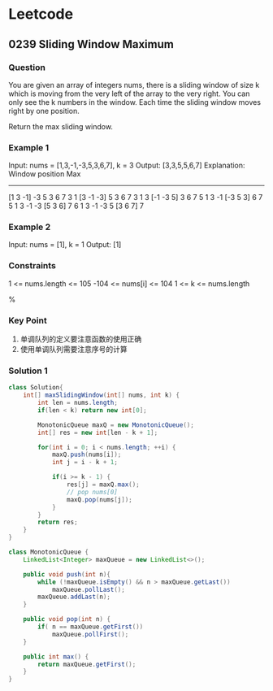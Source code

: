 # Leetcode

## 0239 Sliding Window Maximum

### Question

You are given an array of integers nums, there is a sliding window of size k which is moving from the very left of the array to the very right. You can only see the k numbers in the window. Each time the sliding window moves right by one position.

Return the max sliding window.

### Example 1

Input: nums = [1,3,-1,-3,5,3,6,7], k = 3
Output: [3,3,5,5,6,7]
Explanation:
Window position                Max
---------------               -----
[1  3  -1] -3  5  3  6  7       3
 1 [3  -1  -3] 5  3  6  7       3
 1  3 [-1  -3  5] 3  6  7       5
 1  3  -1 [-3  5  3] 6  7       5
 1  3  -1  -3 [5  3  6] 7       6
 1  3  -1  -3  5 [3  6  7]      7

### Example 2

Input: nums = [1], k = 1
Output: [1]

### Constraints

1 <= nums.length <= 105
-104 <= nums[i] <= 104
1 <= k <= nums.length

%

### Key Point

1. 单调队列的定义要注意函数的使用正确
2. 使用单调队列需要注意序号的计算

### Solution 1

```java
class Solution{
    int[] maxSlidingWindow(int[] nums, int k) {
        int len = nums.length;
        if(len < k) return new int[0];

        MonotonicQueue maxQ = new MonotonicQueue();
        int[] res = new int[len - k + 1];

        for(int i = 0; i < nums.length; ++i) {
            maxQ.push(nums[i]);
            int j = i - k + 1;

            if(i >= k - 1) {
                res[j] = maxQ.max();
                // pop nums[0]
                maxQ.pop(nums[j]);
            } 
        }
        return res;
    }
}

class MonotonicQueue {
    LinkedList<Integer> maxQueue = new LinkedList<>();

    public void push(int n){
        while (!maxQueue.isEmpty() && n > maxQueue.getLast()) 
            maxQueue.pollLast();
        maxQueue.addLast(n);
    }

    public void pop(int n) {
        if( n == maxQueue.getFirst())
            maxQueue.pollFirst();
    }

    public int max() {
        return maxQueue.getFirst();
    }
}
```
